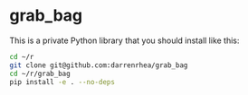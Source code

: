 # grab_bag

This is a private Python library that you should install like this:

```bash
cd ~/r
git clone git@github.com:darrenrhea/grab_bag
cd ~/r/grab_bag
pip install -e . --no-deps
```

